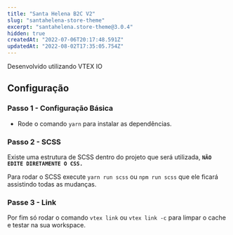 ```yaml
---
title: "Santa Helena B2C V2"
slug: "santahelena-store-theme"
excerpt: "santahelena.store-theme@3.0.4"
hidden: true
createdAt: "2022-07-06T20:17:48.591Z"
updatedAt: "2022-08-02T17:35:05.754Z"
---
```

Desenvolvido utilizando VTEX IO

## Configuração

### **Passo 1 - Configuração Básica**

- Rode o comando `yarn` para instalar as dependências.

### **Passo 2 - SCSS**

Existe uma estrutura de SCSS dentro do projeto que será utilizada, **`NÃO EDITE DIRETAMENTE O CSS.`** 

Para rodar o SCSS execute `yarn run scss` ou `npm run scss` que ele ficará assistindo todas as mudanças.

### **Passe 3 - Link**

Por fim só rodar o comando `vtex link` ou `vtex link -c` para limpar o cache e testar na sua workspace.